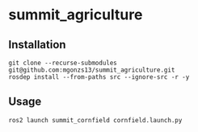 # summit_agriculture

## Installation

```shell
git clone --recurse-submodules git@github.com:mgonzs13/summit_agriculture.git
rosdep install --from-paths src --ignore-src -r -y
```

## Usage

```shell
ros2 launch summit_cornfield cornfield.launch.py
```
